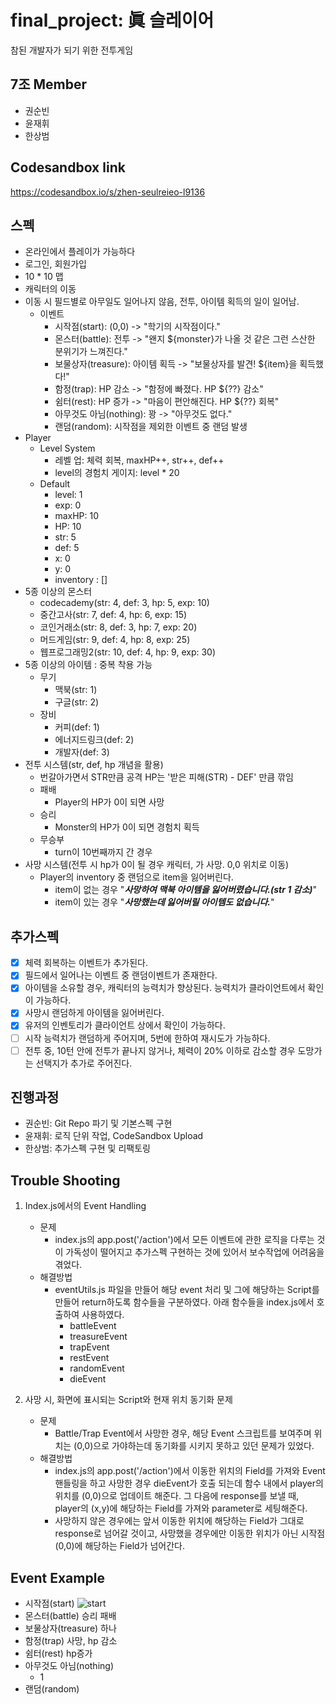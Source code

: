 
# final_project: 眞 슬레이어
참된 개발자가 되기 위한 전투게임

## 7조 Member
- 권순빈
- 윤재휘
- 한상범

## Codesandbox link
https://codesandbox.io/s/zhen-seulreieo-l9136

## 스펙

- 온라인에서 플레이가 가능하다 
- 로그인, 회원가입  
- 10 * 10 맵  
- 캐릭터의 이동  
- 이동 시 필드별로 아무일도 일어나지 않음, 전투, 아이템 획득의 일이 일어남.
	- 이벤트
		- 시작점(start): (0,0) -> "학기의 시작점이다."
		- 몬스터(battle): 전투 -> "왠지 ${monster}가 나올 것 같은 그런 스산한 분위기가 느껴진다."
		- 보물상자(treasure): 아이템 획득 -> "보물상자를 발견! ${item}을 획득했다!"
		- 함정(trap): HP 감소 -> "함정에 빠졌다. HP ${??} 감소"
		- 쉼터(rest): HP 증가 -> "마음이 편안해진다. HP ${??} 회복"
		- 아무것도 아님(nothing): 꽝 -> "아무것도 없다."
		- 랜덤(random): 시작점을 제외한 이벤트 중 랜덤 발생
- Player
	- Level System 
		- 레벨 업: 체력 회복, maxHP++, str++, def++
		- level의 경험치 게이지: level * 20
	- Default
		- level: 1
		- exp: 0
		- maxHP: 10
		- HP: 10
		- str: 5
		- def: 5
		- x: 0
		- y: 0
		- inventory : []
- 5종 이상의 몬스터
	- codecademy(str: 4, def: 3, hp: 5, exp: 10)
	- 중간고사(str: 7, def: 4, hp: 6, exp: 15)
	- 코인거래소(str: 8, def: 3, hp: 7, exp: 20)
	- 머드게임(str: 9, def: 4, hp: 8, exp: 25)
	- 웹프로그래밍2(str: 10, def: 4, hp: 9, exp: 30)
- 5종 이상의 아이템 : 중복 착용 가능
	- 무기
		- 맥북(str: 1)
		- 구글(str: 2)
	- 장비
		- 커피(def: 1)
		- 에너지드링크(def: 2)
		- 개발자(def: 3)
- 전투 시스템(str, def, hp 개념을 활용)  
	- 번갈아가면서 STR만큼 공격 HP는 '받은 피해(STR) - DEF' 만큼 깎임
	- 패배
		- Player의 HP가 0이 되면 사망 
	- 승리
		- Monster의 HP가 0이 되면 경험치 획득
	- 무승부
		- turn이 10번째까지 간 경우
- 사망 시스템(전투 시 hp가 0이 될 경우 캐릭터, 가 사망. 0,0 위치로 이동)
	- Player의 inventory 중 랜덤으로 item을 잃어버린다.
		- item이 없는 경우
			"***사망하여 맥북 아이템을 잃어버렸습니다.(str 1 감소)***"
		- item이 있는 경우
			"***사망했는데 잃어버릴 아이템도 없습니다.***"

## 추가스펙

 - [x] 체력 회복하는 이벤트가 추가된다.
 - [x] 필드에서 일어나는 이벤트 중 랜덤이벤트가 존재한다.  
 - [x] 아이템을 소유할 경우, 캐릭터의 능력치가 향상된다. 능력치가 클라이언트에서 확인이 가능하다.
 - [x] 사망시 랜덤하게 아이템을 잃어버린다.  
 - [x] 유저의 인벤토리가 클라이언트 상에서 확인이 가능하다.
 - [ ] 시작 능력치가 랜덤하게 주어지며, 5번에 한하여 재시도가 가능하다. 
 - [ ] 전투 중, 10턴 안에 전투가 끝나지 않거나, 체력이 20% 이하로 감소할 경우 도망가는 선택지가 추가로 주어진다.

## 진행과정
- 권순빈: Git Repo 파기 및 기본스펙 구현
- 윤재휘: 로직 단위 작업, CodeSandbox Upload
- 한상범: 추가스펙 구현 및 리팩토링

## Trouble Shooting
1. Index.js에서의 Event Handling
	- 문제
		- index.js의 app.post('/action')에서 모든 이벤트에 관한 로직을 다루는 것이 가독성이 떨어지고 추가스펙 구현하는 것에 있어서 보수작업에 어려움을 겪었다.
	- 해결방법
		- eventUtils.js 파일을 만들어 해당 event 처리 및 그에 해당하는 Script를 만들어 return하도록 함수들을 구분하였다. 아래 함수들을 index.js에서 호출하여 사용하였다.
			- battleEvent
			- treasureEvent
			- trapEvent
			- restEvent
			- randomEvent
			- dieEvent

2. 사망 시, 화면에 표시되는 Script와 현재 위치 동기화 문제
	- 문제
		- Battle/Trap Event에서 사망한 경우, 해당 Event 스크립트를 보여주며 위치는 (0,0)으로 가야하는데 동기화를 시키지 못하고 있던 문제가 있었다.
	- 해결방법
		- index.js의 app.post('/action')에서 이동한 위치의 Field를 가져와 Event 핸들링을 하고 사망한 경우 dieEvent가 호출 되는데 함수 내에서 player의 위치를 (0,0)으로 업데이트 해준다. 그 다음에 response를 보낼 때, player의 (x,y)에 해당하는 Field를 가져와 parameter로 세팅해준다. 
		- 사망하지 않은 경우에는 앞서 이동한 위치에 해당하는 Field가 그대로 response로 넘어갈 것이고, 사망했을 경우에만 이동한 위치가 아닌 시작점(0,0)에 해당하는 Field가 넘어간다.
	
	
## Event Example
- 시작점(start)
	![start](https://photos.app.goo.gl/o9MYAEiPkxGk58xm7)
- 몬스터(battle)
	승리
	패배
- 보물상자(treasure)
	하나
- 함정(trap)
	사망, hp 감소
- 쉼터(rest)
	hp증가
- 아무것도 아님(nothing)
	- 1
- 랜덤(random)
